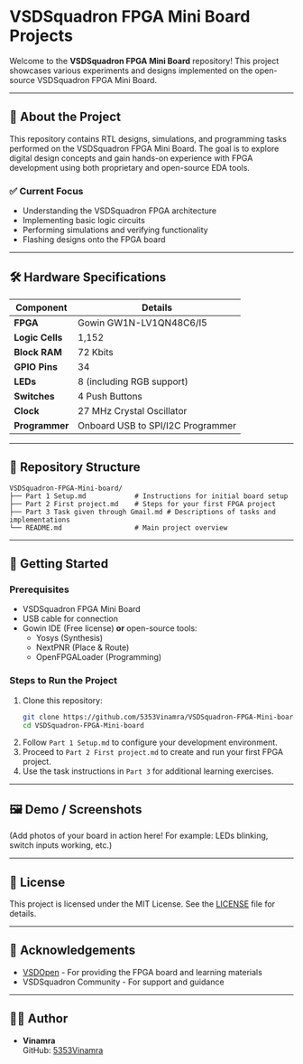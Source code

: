 
# VSDSquadron FPGA Mini Board Projects

Welcome to the **VSDSquadron FPGA Mini Board** repository! This project showcases various experiments and designs implemented on the open-source VSDSquadron FPGA Mini Board.

---

## 🚀 About the Project

This repository contains RTL designs, simulations, and programming tasks performed on the VSDSquadron FPGA Mini Board. The goal is to explore digital design concepts and gain hands-on experience with FPGA development using both proprietary and open-source EDA tools.

### ✅ Current Focus
- Understanding the VSDSquadron FPGA architecture
- Implementing basic logic circuits
- Performing simulations and verifying functionality
- Flashing designs onto the FPGA board

---

## 🛠️ Hardware Specifications

| **Component**    | **Details**                        |
|------------------|-----------------------------------|
| **FPGA**         | Gowin GW1N-LV1QN48C6/I5           |
| **Logic Cells**  | 1,152                             |
| **Block RAM**    | 72 Kbits                          |
| **GPIO Pins**    | 34                                |
| **LEDs**         | 8 (including RGB support)         |
| **Switches**     | 4 Push Buttons                    |
| **Clock**        | 27 MHz Crystal Oscillator         |
| **Programmer**   | Onboard USB to SPI/I2C Programmer |

---

## 📝 Repository Structure

```
VSDSquadron-FPGA-Mini-board/
├── Part 1 Setup.md            # Instructions for initial board setup
├── Part 2 First project.md    # Steps for your first FPGA project
├── Part 3 Task given through Gmail.md # Descriptions of tasks and implementations
└── README.md                  # Main project overview
```

---

## 🧰 Getting Started

### Prerequisites
- VSDSquadron FPGA Mini Board
- USB cable for connection
- Gowin IDE (Free license) **or** open-source tools:
  - Yosys (Synthesis)
  - NextPNR (Place & Route)
  - OpenFPGALoader (Programming)

### Steps to Run the Project
1. Clone this repository:
   ```bash
   git clone https://github.com/5353Vinamra/VSDSquadron-FPGA-Mini-board.git
   cd VSDSquadron-FPGA-Mini-board
   ```
2. Follow `Part 1 Setup.md` to configure your development environment.
3. Proceed to `Part 2 First project.md` to create and run your first FPGA project.
4. Use the task instructions in `Part 3` for additional learning exercises.

---

## 🖼️ Demo / Screenshots

(Add photos of your board in action here! For example: LEDs blinking, switch inputs working, etc.)

---

## 📄 License

This project is licensed under the MIT License. See the [LICENSE](LICENSE) file for details.

---

## 🙌 Acknowledgements

- [VSDOpen](https://www.vlsisystemdesign.com/) - For providing the FPGA board and learning materials
- VSDSquadron Community - For support and guidance

---

## 👨‍💻 Author

- **Vinamra**  
  GitHub: [5353Vinamra](https://github.com/5353Vinamra)
